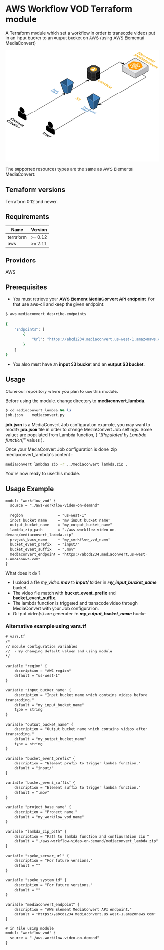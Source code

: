 # AWS Workflow VOD Terraform module

A Terraform module which set a workflow in order to transcode videos put in an input bucket to an output bucket on AWS (using AWS Elemental MediaConvert).

![Infrastructure schema](./.documentation/infrastructure.png)

The supported resources types are the same as AWS Elemental MediaConvert:

## Terraform versions

Terraform 0.12 and newer.

## Requirements

| Name | Version |
|------|---------|
| terraform | >= 0.12 |
| aws | >= 2.11 |

## Providers

AWS

## Prerequisites

 * You must retrieve your **AWS Element MediaConvert API endpoint**. For that use aws-cli and keep the given endpoint:
```sh
$ aws mediaconvert describe-endpoints

{
    "Endpoints": [
        {
            "Url": "https://abcd1234.mediaconvert.us-west-1.amazonaws.com"
        }
    ]
}
```

* You also must have an **input S3 bucket** and an **output S3 bucket**.

## Usage

Clone our repository where you plan to use this module.

Before using the module, change directory to **mediaconvert_lambda**.
```bash
$ cd mediaconvert_lambda && ls
job.json    mediaconvert.py
```

**job.json** is a MediaConvert Job configuration example, you may want to modify **job.json** file in order to change MediaConvert Job settings. Some values are populated from Lambda function, ( *"[Populated by Lambda function]"* values ).

Once your MediaConvert Job configuration is done, zip mediaconvert_lambda's content :
```bash
mediaconvert_lambda$ zip -r ../mediaconvert_lambda.zip .
```

You're now ready to use this module.

## Usage Example

```hcl
module "workflow_vod" {
  source = "./aws-workflow-video-on-demand"

  region                = "us-west-1"
  input_bucket_name     = "my_input_bucket_name"
  output_bucket_name    = "my_output_bucket_name"
  lambda_zip_path       = "./aws-workflow-video-on-demand/mediaconvert_lambda.zip"
  project_base_name     = "my_workflow_vod_name"
  bucket_event_prefix   = "input/"
  bucket_event_suffix   = ".mov"
  mediaconvert_endpoint = "https://abcd1234.mediaconvert.us-west-1.amazonaws.com"
}
```

What does it do ?
* I upload a file _my_video_***.mov*** to ***input/*** folder in ***my_input_bucket_name*** bucket.
* The video file match with **bucket_event_prefix** and **bucket_event_suffix**.
* The lambda function is triggered and transcode video through MediaConvert with your Job configuration.
* Output video(s) are generated to ***my_output_bucket_name*** bucket.

### Alternative example using vars.tf
```hcl
# vars.tf
/*
// module configuration variables
//  - By changing default values and using module
*/

variable "region" {
    description = "AWS region"
    default = "us-west-1"
}

variable "input_bucket_name" {
    description = "Input bucket name which contains videos before transcoding."
    default = "my_input_bucket_name"
    type = string
}

variable "output_bucket_name" {
    description = "Output bucket name which contains videos after transcoding."
    default = "my_output_bucket_name"
    type = string
}

variable "bucket_event_prefix" {
    description = "Element prefix to trigger lambda function."
    default = "input/"
}

variable "bucket_event_suffix" {
    description = "Element suffix to trigger lambda function."
    default = ".mov"
}

variable "project_base_name" {
    description = "Project name."
    default = "my_workflow_vod_name"
}

variable "lambda_zip_path" {
    description = "Path to lambda function and configuration zip."
    default = "./aws-workflow-video-on-demand/mediaconvert_lambda.zip"
}

variable "speke_server_url" {
    description = "For future versions."
    default = ""
}

variable "speke_system_id" {
    description = "For future versions."
    default = ""
}

variable "mediaconvert_endpoint" {
    description = "AWS Element MediaConvert API endpoint."
    default = "https://abcd1234.mediaconvert.us-west-1.amazonaws.com"
}
```

```hcl
# in file using module
module "workflow_vod" {
  source = "./aws-workflow-video-on-demand"
}
```
